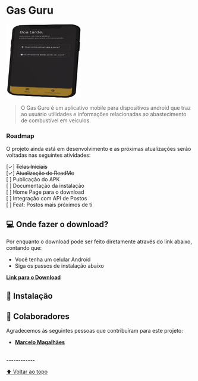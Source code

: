 # Gas Guru

<img src="https://github.com/thiagowaib/gasguru/blob/main/assets/github/example.png" 
width="200px" height="200px" textAlign="center" alt="Imagem Exemplo">

> O Gas Guru é um aplicativo mobile para dispositivos android que traz ao usuário utilidades e informações relacionadas ao abastecimento de combustível em veículos.

### Roadmap

O projeto ainda está em desenvolvimento e as próximas atualizações serão voltadas nas seguintes atividades:

[✓] ~~Telas Iniciais~~
<br>
[✓]  ~~Atualização do ReadMe~~
<br>
[ ] Publicação do APK
<br>
[ ] Documentação da instalação
<br>
[ ] Home Page para o download
<br>
[ ] Integração com API de Postos
<br>
[ ] Feat: Postos mais próximos de ti
<br>

## 💻 Onde fazer o download?

Por enquanto o download pode ser feito diretamente através do link abaixo, contando que:
* Você tenha um celular Android
* Siga os passos de instalação abaixo

**[Link para o Download](http://google.com "Link para o Download")**

## 🚀 Instalação

## 🤝 Colaboradores

Agradecemos às seguintes pessoas que contribuíram para este projeto:

* **[Marcelo Magalhães](https://github.com/Marcelo-maga "Marcelo Magalhães")**

<br>
------------

[⬆ Voltar ao topo](#nome-do-projeto)<br>